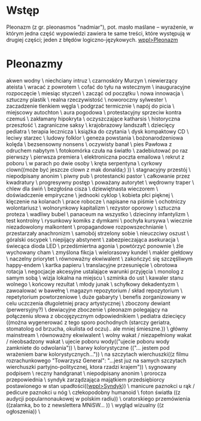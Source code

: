 # Wstęp

Pleonazm (z gr. pleonasmos "nadmiar"), pot. masło maślane – wyrażenie, w którym jedna część wypowiedzi zawiera te same treści, które występują w drugiej części; jeden z błędów logiczno-językowych. [wppl>Pleonazm](wppl>pleonazm)

# Pleonazmy

akwen wodny \\
niechciany intruz \\
czarnoskóry Murzyn \\
niewierzący ateista \\
wracać z powrotem \\
cofać do tyłu na wstecznym \\
inauguracyjne rozpoczęcie \\
miesiąc styczeń \\
zacząć od początku \\
nowa innowacja \\
sztuczny plastik \\
realna rzeczywistość \\
noworoczny sylwester \\
zaczadzenie tlenkiem węgla \\
podgrzać termicznie \\
napój do picia \\
miejscowy autochton \\
aura pogodowa \\
protestacyjny sprzeciw kontra czemuś \\
zakłamany hipokryta \\
oczyszczające katharsis \\
historyczna przeszłość \\
zagraniczne saksy \\
krajobrazowy landszaft \\
dziecięcy pediatra \\
terapia lecznicza \\
książka do czytania \\
dysk kompaktowy CD \\
leciwy starzec \\
ludowy folklor \\
geneza powstania \\
bożonarodzeniowa kolęda \\
bezsensowny nonsens \\
oczywisty banał \\
pies Pawłowa z odruchem nabytym \\
fotokomórka czuła na światło \\
zadebiutować po raz pierwszy \\
pierwsza premiera \\
elektroniczna poczta emailowa \\
rekrut z poboru \\
w parach po dwie osoby \\
kręta serpentyna \\
cyrkowy clown((może być jeszcze clown z mak donalda;) )) \\
stagnacyjny przestój \\
niepodpisany anonim \\
piwny pub \\
protestancki pastor \\
całkowanie przez kwadratury \\
progresywny postęp \\
poważany autorytet \\     wędrowny traper \\
chlew dla świń \\
bezgłośna cisza \\
dziewiętnasta wieczorem \\
doświadczenie empiryczne \\
jednooki cyklop \\
kobieta płci pięknej \\
klęczenie na kolanach \\
prace robocze \\
napisane na piśmie \\
ochotniczy wolontariusz \\
wolnorynkowy kapitalizm \\
rezystor oporowy \\
sztuczna proteza \\
wadliwy bubel \\
panaceum na wszystko \\
dziecinny infantylizm \\
test kontrolny \\
rysunkowy komiks z dymkami \\
pochyła kursywa \\
wiecznie niezadowolony malkontent \\
propagandowe rozpowszechnianie \\
przestarzały anachronizm \\
samobój strzelony sobie \\
nieuczciwy oszust \\
góralski oscypek \\
niepijący abstynent \\
zabezpieczająca asekuracja \\
świecąca dioda LED \\
przedśmiertna agonia \\
powtórzyć ponownie \\
źle wychowany cham \\
zmyślona fikcja \\
wielorasowy kundel \\
makler giełdowy \\
naczelny priorytet \\
równoważny ekwiwalent \\
zakończyć się szczęśliwym happy-endem \\
kartka papieru \\
translacyjne przesunięcie \\
obrotowa rotacja \\
negocjacje akcesyjne ustalające warunki przyjęcia \\
monolog z samym sobą \\
wizja lokalna na miejscu \\
szminka do ust \\
kawaler stanu wolnego \\
końcowy rezultat \\
młody junak \\
schyłkowy dekadentyzm \\
zawoalować w bawełnę \\ 
magazyn repozytorium / skład repozytorium \\ 
repetytorium powtorzeniowe \\ 
duże gabaryty \\ 
benefis zorganizowany w celu uczczenia długoletniej pracy artystycznej \\ 
zboczony dewiant (perwersyjny?) \\ 
dewiacyjne zboczenie \\ 
pleonazm polegający na połączeniu słowa z obcojęzycznym odpowiednikiem \\ 
pediatra dziecięcy ((można wygenerować z tego sporo pochodnych (starczy geriatra, stomatolog od brzucha, okulista od oczu).. ale mniej śmieszne.)) \\ 
główny mainstream \\ 
równoważny ekwiwalent \\ 
wolny wakat / niezapełniony wakat / nieobsadzony wakat \\ 
ujecie poboru wody(("ujecie poboru wody zamkniete do odwolania")) \\ 
barwy kolorystyczne (("... jestem pod wrażeniem barw kolorystycznych...")) \\ 
na szczytach wierchuszki((z filmu rozrachunkowego "Towarzysz General": "...jest juz na samych szczytach wierchuszki partyjno-politycznej, ktora rzadzi krajem")) \\ 
sygnowany podpisem \\ 
reczny handgranat \\ 
niepodpisany anonim \\ 
prorocza przepowiednia \\ 
syndyk zarządzająca majątkiem przedsiębiorcy postawionego w stan upadłości(([wppl>Syndyk](wppl>syndyk))) \\
manicure paznokci u rąk / pedicure paznokci u nóg \\
człekopodobny humanoid \\
foton światła ((z audycji popularnonaukowej w polskim radiu)) \\
oratorskiego przemówienia ((zalamka, bo to z newslettera MNiSW... )) \\
wygląd wizualny ((z ogłoszenia)) \\

